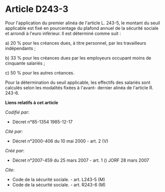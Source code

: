 # Article D243-3

Pour l'application du premier alinéa de l'article L. 243-5, le montant du seuil applicable est fixé en pourcentage du plafond
annuel de la sécurité sociale et arrondi à l'euro inférieur. Il est déterminé comme suit :

a) 20 % pour les créances dues, à titre personnel, par les travailleurs indépendants ;

b) 33 % pour les créances dues par les employeurs occupant moins de cinquante salariés ;

c) 50 % pour les autres créances.

Pour la détermination du seuil applicable, les effectifs des salariés sont calculés selon les modalités fixées à l'avant-
dernier alinéa de l'article R. 243-6.

**Liens relatifs à cet article**

_Codifié par_:

  - Décret n°85-1354 1985-12-17

_Cité par_:

  - Décret n°2000-406 du 10 mai 2000 - art. 2 (V)

_Créé par_:

  - Décret n°2007-459 du 25 mars 2007 - art. 1 () JORF 28 mars 2007

_Cite_:

  - Code de la sécurité sociale. - art. L243-5 (M)
  - Code de la sécurité sociale. - art. R243-6 (M)
